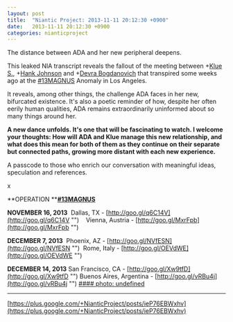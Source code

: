 ```yaml
---
layout: post
title:  "Niantic Project: 2013-11-11 20:12:30 +0900"
date:   2013-11-11 20:12:30 +0900
categories: nianticproject
---
```

The distance between ADA and her new peripheral deepens.

This leaked NIA transcript reveals the fallout of the meeting between +[Klue S.](https://plus.google.com/110350977702120778591 ""), +[Hank Johnson](https://plus.google.com/117792105926525258257 "") and +[Devra Bogdanovich](https://plus.google.com/102598577258553073047 "") that transpired some weeks ago at the [#13MAGNUS](https://plus.google.com/s/%2313MAGNUS "") Anomaly in Los Angeles.

It reveals, among other things, the challenge ADA faces in her new, bifurcated existence. It's also a poetic reminder of how, despite her often eerily human qualities, ADA remains extraordinarily uninformed about so many things around her.

**A new dance unfolds. It's one that will be fascinating to watch. I welcome your thoughts: How will ADA and Klue manage this new relationship, and what does this mean for both of them as they continue on their separate but connected paths, growing more distant with each new experience.**

A passcode to those who enrich our conversation with meaningful ideas, speculation and references.

x

**OPERATION ****[#13MAGNUS](https://plus.google.com/s/%2313MAGNUS "")** 

**NOVEMBER 16, 2013** 
Dallas, TX - [http://goo.gl/q6C14V](http://goo.gl/q6C14V "")   
Vienna, Austria - [http://goo.gl/MxrFpb](http://goo.gl/MxrFpb "")   

**DECEMBER 7, 2013** 
Phoenix, AZ - [http://goo.gl/NVfESN](http://goo.gl/NVfESN "") 
Rome, Italy - [http://goo.gl/OEVdWE](http://goo.gl/OEVdWE "")

**DECEMBER 14, 2013**
San Francisco, CA - [http://goo.gl/Xw9tfD](http://goo.gl/Xw9tfD "")
Buenos Aires, Argentina - [http://goo.gl/vRBu4j](http://goo.gl/vRBu4j "")
[#### photo: undefined](https://lh6.googleusercontent.com/-Ve4NC6e9rbQ/UoC7Y5HWEdI/AAAAAAAARZs/ml7wYjzw2Qw/w1200-h1553/Translation.png "")
- - -
[https://plus.google.com/+NianticProject/posts/ieP76EBWxhv](https://plus.google.com/+NianticProject/posts/ieP76EBWxhv)
